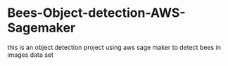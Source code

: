 # Bees-Object-detection-AWS-Sagemaker
this is an object detection project using aws sage maker to detect bees in images data set
